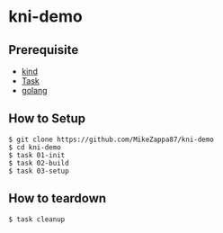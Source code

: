 # kni-demo

## Prerequisite

- [kind](https://github.com/kubernetes-sigs/kind)
- [Task](https://taskfile.dev/)
- [golang](https://go.dev/)


## How to Setup

```
$ git clone https://github.com/MikeZappa87/kni-demo
$ cd kni-demo
$ task 01-init
$ task 02-build
$ task 03-setup
```

## How to teardown

```
$ task cleanup
```
